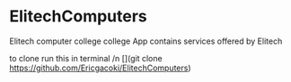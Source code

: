 # ElitechComputers
Elitech computer college college App contains services offered by Elitech

to clone run this in terminal /n
[](git clone https://github.com/Ericgacoki/ElitechComputers)
